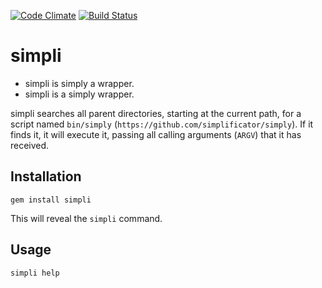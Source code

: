 [![Code Climate](https://codeclimate.com/github/lxxxvi/simpli/badges/gpa.svg)](https://codeclimate.com/github/lxxxvi/simpli)
[![Build Status](https://travis-ci.org/lxxxvi/simpli.svg?branch=master)](https://travis-ci.org/lxxxvi/simpli)

# simpli

* simpli is simply a wrapper.
* simpli is a simply wrapper.

simpli searches all parent directories, starting at the current path, for a script named `bin/simply` (`https://github.com/simplificator/simply`). If it finds it, it will execute it, passing all calling arguments (`ARGV`) that it has received.


## Installation 

```shell
gem install simpli
```

This will reveal the `simpli` command.

## Usage

```shell
simpli help
```
